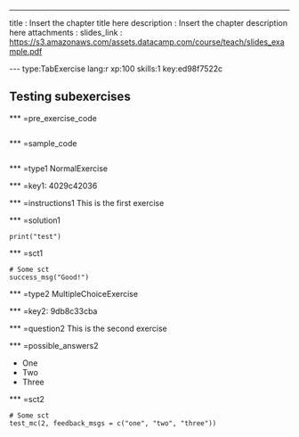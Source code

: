---
title       : Insert the chapter title here
description : Insert the chapter description here
attachments :
  slides_link : https://s3.amazonaws.com/assets.datacamp.com/course/teach/slides_example.pdf


--- type:TabExercise lang:r xp:100 skills:1 key:ed98f7522c
## Testing subexercises


*** =pre_exercise_code
```{r}

```

*** =sample_code
```{r}

```

*** =type1
NormalExercise

*** =key1: 4029c42036

*** =instructions1
This is the first exercise

*** =solution1
```{r}
print("test")
```

*** =sct1
```{r}
# Some sct
success_msg("Good!")
```

*** =type2
MultipleChoiceExercise

*** =key2: 9db8c33cba

*** =question2
This is the second exercise

*** =possible_answers2
- One
- Two
- Three

*** =sct2
```{r}
# Some sct
test_mc(2, feedback_msgs = c("one", "two", "three"))
```